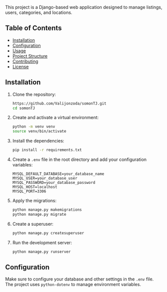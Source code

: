 This project is a Django-based web application designed to manage listings, users, categories, and locations.

## Table of Contents

- [Installation](#installation)
- [Configuration](#configuration)
- [Usage](#usage)
- [Project Structure](#project-structure)
- [Contributing](#contributing)
- [License](#license)

## Installation

1. Clone the repository:
    ```bash
    https://github.com/Valijonzoda/somonTJ.git
    cd somonTJ
    ```

2. Create and activate a virtual environment:
    ```bash
    python -m venv venv
    source venv/bin/activate 
    ```

3. Install the dependencies:
    ```bash
    pip install -r requirements.txt
    ```

4. Create a `.env` file in the root directory and add your configuration variables:
    ```plaintext
    MYSQL_DEFAULT_DATABASE=your_database_name
    MYSQL_USER=your_database_user
    MYSQL_PASSWORD=your_database_password
    MYSQL_HOST=localhost
    MYSQL_PORT=3306
    ```

5. Apply the migrations:
    ```bash
    python manage.py makemigrations
    python manage.py migrate
    ```

6. Create a superuser:
    ```bash
    python manage.py createsuperuser
    ```

7. Run the development server:
    ```bash
    python manage.py runserver
    ```

## Configuration

Make sure to configure your database and other settings in the `.env` file. The project uses `python-dotenv` to manage environment variables.
